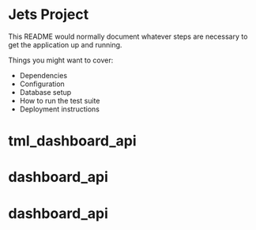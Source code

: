 # Jets Project

This README would normally document whatever steps are necessary to get the application up and running.

Things you might want to cover:

* Dependencies
* Configuration
* Database setup
* How to run the test suite
* Deployment instructions
# tml_dashboard_api
# dashboard_api
# dashboard_api

